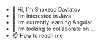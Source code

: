 - 👋 Hi, I’m Shaxzod Davlatov
- 👀 I’m interested in Java
- 🌱 I’m currently learning Angular
- 💞️ I’m looking to collaborate on ...
- 📫 How to reach me 

<!---
Davlatov284/Davlatov284 is a ✨ special ✨ repository because its `README.md` (this file) appears on your GitHub profile.
You can click the Preview link to take a look at your changes.
--->
